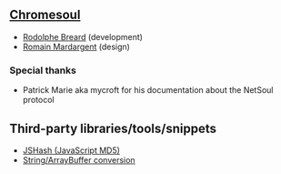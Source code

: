 ## [Chromesoul](https://github.com/TychoBrahe/chromesoul)

* [Rodolphe Breard](http://blog.uraniborg.net/) (development)
* [Romain Mardargent](http://ro-maen.com/) (design)

### Special thanks

* Patrick Marie aka mycroft for his documentation about the NetSoul protocol


## Third-party libraries/tools/snippets

* [JSHash (JavaScript MD5)](http://pajhome.org.uk/crypt/md5)
* [String/ArrayBuffer conversion](http://updates.html5rocks.com/2012/06/How-to-convert-ArrayBuffer-to-and-from-String)
